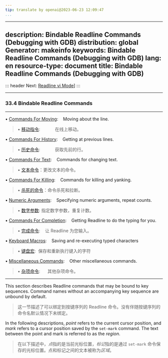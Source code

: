 ```yaml
---
tip: translate by openai@2023-06-23 12:09:47
...
```

---
description: Bindable Readline Commands (Debugging with GDB)
distribution: global
Generator: makeinfo
keywords: Bindable Readline Commands (Debugging with GDB)
lang: en
resource-type: document
title: Bindable Readline Commands (Debugging with GDB)
------------------------------------------------------

::: header
Next: [Readline vi Mode](Readline-vi-Mode.html#Readline-vi-Mode)]
:::

---

### 33.4 Bindable Readline Commands

---

• [Commands For Moving](Commands-For-Moving.html#Commands-For-Moving):                    Moving about the line.

> • [移动指令](Commands-For-Moving.html#Commands-For-Moving):            在线上移动。

• [Commands For History](Commands-For-History.html#Commands-For-History):                 Getting at previous lines.

> • [历史命令](Commands-For-History.html#Commands-For-History):            获取先前的行。

• [Commands For Text](Commands-For-Text.html#Commands-For-Text):                          Commands for changing text.

> • [文本命令](Commands-For-Text.html#Commands-For-Text)：更改文本的命令。

• [Commands For Killing](Commands-For-Killing.html#Commands-For-Killing):                 Commands for killing and yanking.

> • [杀死的命令](Commands-For-Killing.html#Commands-For-Killing)：命令杀死和拉断。

• [Numeric Arguments](Numeric-Arguments.html#Numeric-Arguments):                          Specifying numeric arguments, repeat counts.

> • [数字参数](Numeric-Arguments.html#Numeric-Arguments): 指定数字参数，重复计数。

• [Commands For Completion](Commands-For-Completion.html#Commands-For-Completion):        Getting Readline to do the typing for you.

> • [完成命令](Commands-For-Completion.html#Commands-For-Completion):        让 Readline 为您输入。

• [Keyboard Macros](Keyboard-Macros.html#Keyboard-Macros):                                Saving and re-executing typed characters

> • [键盘宏](Keyboard-Macros.html#Keyboard-Macros):  保存和重新执行键入的字符

• [Miscellaneous Commands](Miscellaneous-Commands.html#Miscellaneous-Commands):           Other miscellaneous commands.

> • [杂项命令](Miscellaneous-Commands.html#Miscellaneous-Commands):      其他杂项命令。

---

This section describes Readline commands that may be bound to key sequences. Command names without an accompanying key sequence are unbound by default.

> 这一节描述了可以绑定到按键序列的 Readline 命令。没有伴随按键序列的命令名默认情况下未绑定。

In the following descriptions, *point* refers to the current cursor position, and *mark* refers to a cursor position saved by the `set-mark` command. The text between the point and mark is referred to as the *region*.

> 在以下描述中，*点*指的是当前光标位置，*标记*指的是通过 `set-mark` 命令保存的光标位置。点和标记之间的文本被称为*区域*。
